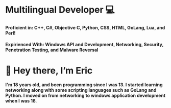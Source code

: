 <h1> Multilingual Developer 💻 </h1>
<h4>Proficient in: C++, C#, Objective C, Python, CSS, HTML, GoLang, Lua, and Perl!</h4>
<h4>Expirienced With: Windows API and Development, Networking, Security, Penetration Testing, and Malware Reversal</h4>


<h1>👋 Hey there, I’m Eric</h1>
<h4>I'm 18 years old, and been programming since I was 13. I started learning networking along with some scripting languages such as GoLang and Python. I moved on from networking to windows application development when I was 16.</h4> 




